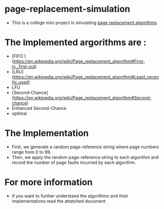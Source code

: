 # page-replacement-simulation
- This is a college mini project in simulating [page replacement algorithms](https://en.wikipedia.org/wiki/Page_replacement_algorithm)
# The Implemented argorithms are :
- [FIFO ] 
(<https://en.wikipedia.org/wiki/Page_replacement_algorithm#First-in,_first-out>)
- [LRU] 
(https://en.wikipedia.org/wiki/Page_replacement_algorithm#Least_recently_used)
- LFU
- [Second-Chance] 
(https://en.wikipedia.org/wiki/Page_replacement_algorithm#Second-chance)
- Enhanced Second-Chance
- optimal

# The Implementation
- First, we generate a random page-reference string where page numbers range from 0 to 99.
- Then, we apply the random page-reference string to each algorithm and record the number of page faults incurred by each algorithm.

# For more information
- if you want to further understand the algorithms and their implementations read the attatched document
